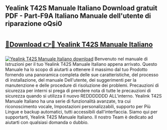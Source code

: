 ## Yealink T42S Manuale Italiano Download gratuit PDF - Part-F9A Italiano Manuale dell'utente di riparazione oQsi0

# <h2><a href="http://dfflx5b.blite.top/?on=Yealink+T42S+Manuale+Italiano">🔗Download 👉🔴 Yealink T42S Manuale Italiano</a></h2>

[![Yealink T42S Manuale Italiano download](https://i.imgur.com/lujVjoI.png)](http://dfflx5b.blite.top/?on=Yealink+T42S+Manuale+Italiano)
Benvenuto nel manuale di Istruzioni per il tuo Yealink T42S Manuale Italiano appena arrivato. Questo Manuale ha lo scopo di aiutarti a ottenere il massimo dal tuo Prodotto fornendo una panoramica completa delle sue caratteristiche, del processo di installazione, del manuale Dell'utente, dei suggerimenti per la manutenzione e delle procedure di risoluzione dei problemi. Precauzioni di sicurezza per interni si prega di prendere nota di tutte le precauzioni di sicurezza quando si utilizza il nuovo REDDDDDDD ALL'interno. Yealink T42S Manuale Italiano ha una serie di funzionalità avanzate, tra cui riconoscimento vocale, Impostazioni personalizzabili, supporto per Più Lingue e backup automatici, tutti accessibili dall'interfaccia. Siamo qui per supportarti, Yealink T42S Manuale Italiano. Il nostro Team è dedicato ad aiutarti con qualsiasi domanda o dubbio.
